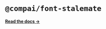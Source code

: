 # `@compai/font-stalemate`

[**Read the docs &rarr;**](https://components.ai/docs/typefaces/stalemate)
